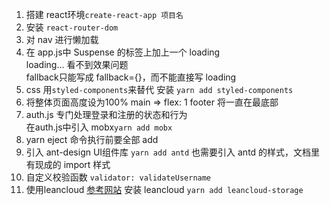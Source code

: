 1. 搭建 react环境`create-react-app 项目名`
2. 安装 `react-router-dom`
3. 对 nav 进行懒加载
4. 在 app.js中 Suspense 的标签上加上一个 loading<br>
    loading... 看不到效果问题<br>
    fallback只能写成 fallback={<loading />}，而不能直接写 loading
5. css 用`styled-components`来替代
    安装 `yarn add styled-components`
6. 将整体页面高度设为100% main => flex: 1
        footer 将一直在最底部
7. auth.js 专门处理登录和注册的状态和行为<br>
    在auth.js中引入 mobx`yarn add mobx`
8. yarn eject 命令执行前要全部 add
9. 引入 ant-design UI组件库 `yarn add antd`
    也需要引入 antd 的样式，文档里有现成的 import 样式
10. 自定义校验函数 `validator: validateUsername`
11. 使用leancloud  [参考网站](https://leancloud.cn/docs/sdk_setup-js.html#hash1620893804) 
        安装 leancloud `yarn add leancloud-storage`
